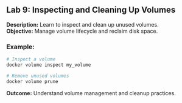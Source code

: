 ## Lab 9: Inspecting and Cleaning Up Volumes

**Description:** Learn to inspect and clean up unused volumes.  
**Objective:** Manage volume lifecycle and reclaim disk space.  

### Example:
```bash
# Inspect a volume
docker volume inspect my_volume

# Remove unused volumes
docker volume prune
```

**Outcome:** Understand volume management and cleanup practices.
